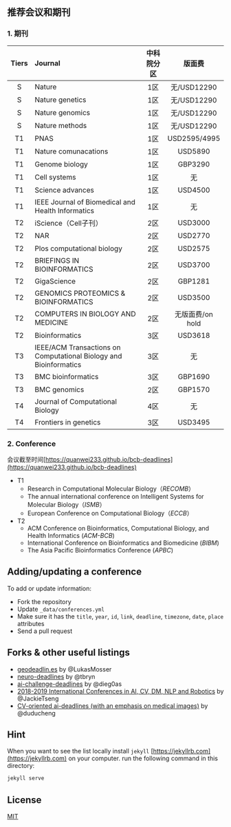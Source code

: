 ## 推荐会议和期刊

### 1. 期刊

| Tiers | Journal                                                           | 中科院分区 |     版面费      |
| :---: | :---------------------------------------------------------------- | :---: | :----------: |
|   S   | Nature                                                            |  1区   |  无/USD12290  |
|   S   | Nature genetics                                                   |  1区   |  无/USD12290  |
|   S   | Nature genomics                                                   |  1区   |  无/USD12290  |
|   S   | Nature methods                                                    |  1区   |  无/USD12290  |
|  T1   | PNAS                                                              |  1区   | USD2595/4995 |
|  T1   | Nature comunacations                                              |  1区   |   USD5890    |
|  T1   | Genome biology                                                    |  1区   |   GBP3290    |
|  T1   | Cell systems                                                      |  1区   |      无       |
|  T1   | Science advances                                                  |  1区   |   USD4500    |
|  T1   | IEEE Journal of Biomedical and Health Informatics                 |  1区   |      无       |
|  T2   | iScience（Cell子刊）                                               |  2区   |   USD3000    |
|  T2   | NAR                                                               |  2区   |   USD2770    |
|  T2   | Plos computational biology                                        |  2区   |   USD2575    |
|  T2   | BRIEFINGS IN BIOINFORMATICS                                       |  2区   |   USD3700       |
|  T2   | GigaScience                                                       |  2区   |   GBP1281    |
|  T2   | GENOMICS PROTEOMICS & BIOINFORMATICS                              |  2区   |   USD3500    |
|  T2   | COMPUTERS IN BIOLOGY AND MEDICINE                                 |  2区   |   无版面费/on hold   |
|  T2   | Bioinformatics                                                    |  3区   |   USD3618    |
|  T3   | IEEE/ACM Transactions on Computational Biology and Bioinformatics |  3区   |      无       |
|  T3   | BMC bioinformatics                                                |  3区   |   GBP1690    |
|  T3   | BMC genomics                                                      |  2区   |   GBP1570    |
|  T4   | Journal of Computational Biology                                  |  4区   |      无       |
|  T4   | Frontiers in genetics                                             |  3区   |   USD3495    |
### 2. Conference
会议截至时间[https://quanwei233.github.io/bcb-deadlines](https://quanwei233.github.io/bcb-deadlines)
- T1 
	- Research in Computational Molecular Biology（_RECOMB_）
	- The annual international conference on Intelligent Systems for Molecular Biology（_ISMB_）
	- European Conference on Computational Biology（_ECCB_）
- T2
	- ACM Conference on Bioinformatics, Computational Biology, and Health Informatics (_ACM-BCB_)
	- International Conference on Bioinformatics and Biomedicine (_BIBM_)
	- The Asia Pacific Bioinformatics Conference (_APBC_)

## Adding/updating a conference

To add or update information:
- Fork the repository
- Update `_data/conferences.yml`
- Make sure it has the `title`, `year`, `id`, `link`, `deadline`, `timezone`, `date`, `place` attributes
- Send a pull request

## Forks & other useful listings

- [geodeadlin.es][3] by @LukasMosser
- [neuro-deadlines][4] by @tbryn
- [ai-challenge-deadlines][5] by @dieg0as
- [2018-2019 International Conferences in AI, CV, DM, NLP and Robotics][7] by @JackieTseng
- [CV-oriented ai-deadlines (with an emphasis on medical images)][8] by @duducheng

## Hint
When you want to see the list locally install `jekyll` [https://jekyllrb.com](https://jekyllrb.com) on your computer. run the following command in this directory:

```bash
jekyll serve
```

## License

[MIT][1]

[1]: https://abhshkdz.mit-license.org/
[2]: http://aideadlin.es/
[3]: http://geodeadlin.es/
[4]: https://github.com/tbryn/neuro-deadlines
[5]: https://github.com/dieg0as/ai-challenge-deadlines
[6]: http://www.conferenceranks.com/#
[7]: https://jackietseng.github.io/conference_call_for_paper/2018-2019-conferences-with-ccf.html
[8]: https://creedai.github.io/ai-deadlines/
